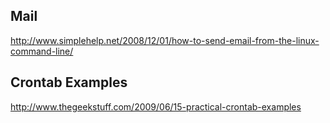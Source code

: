 ## Mail
http://www.simplehelp.net/2008/12/01/how-to-send-email-from-the-linux-command-line/

## Crontab Examples
http://www.thegeekstuff.com/2009/06/15-practical-crontab-examples
